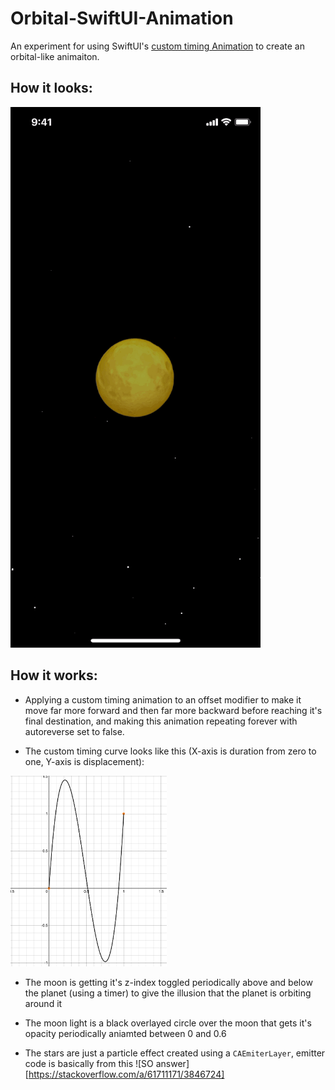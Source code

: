 # Orbital-SwiftUI-Animation

An experiment for using SwiftUI's [custom timing Animation](https://developer.apple.com/documentation/swiftui/animation/timingcurve(_:_:_:_:duration:)) to create an orbital-like animaiton.

## How it looks:

![](images/orbital.gif)

## How it works:

- Applying a custom timing animation to an offset modifier to make it move far more forward and then far more backward before reaching it's final destination, and making this animation repeating forever with autoreverse set to false. 

- The custom timing curve looks like this (X-axis is duration from zero to one, Y-axis is displacement):

<img src="images/curve.png" width="250">

- The moon is getting it's z-index toggled periodically above and below the planet (using a timer) to give the illusion that the planet is orbiting around it

- The moon light is a black overlayed circle over the moon that gets it's opacity periodically aniamted between 0 and 0.6 

- The stars are just a particle effect created using a `CAEmiterLayer`, emitter code is basically from this ![SO answer][https://stackoverflow.com/a/61711171/3846724]

